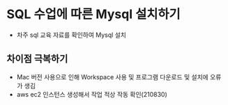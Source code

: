 # SQL 수업에 따른 Mysql 설치하기
- 차주 sql 교육 자료를 확인하여 Mysql 설치

## 차이점 극복하기
- Mac 버전 사용으로 인해 Workspace 사용 및 프로그램 다운로드 및 설치에 오류가 생김
- aws ec2 인스턴스 생성해서 작업 적상 작동 확인(210830)
